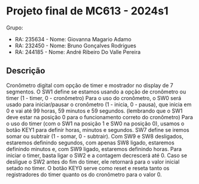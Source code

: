 # Projeto final de MC613 - 2024s1

Grupo:

- RA: 235634 - Nome: Giovanna Magario Adamo
- RA: 232450 - Nome: Bruno Gonçalves Rodrigues
- RA: 244185 - Nome: André Ribeiro Do Valle Pereira

## Descrição

Cronômetro digital com opção de timer e mostrador no display de 7 segmentos.
O SW1 define se estamos usando a opção de cronômetro ou timer (1 - timer, 0 - cronômetro)
Para o uso do cronômetro, o SW0 será usado para iniciar/pausar o cronômetro (1 - inicia, 0 - pausa), que inicia em 0 e vai até 99 horas, 59 minutos e 59 segundos. (lembrando que o SW1 deve estar na posição 0 para o funcionamento correto do cronômetro)
Para o uso do timer (com o SW1 na posição 1 e SW0 na posição 0), usamos o botão KEY1 para definir horas, minutos e segundos. SW7 define se iremos somar ou subtrair (1 - somar, 0 - subtrair). Com SW9 e SW8 desligados, estaremos definindo segundos, com apenas SW8 ligado, estaremos definindo minutos e, com SW9 ligado, estaremos definindo horas. Para iniciar o timer, basta ligar o SW2 e a contagem decrescerá até 0. Caso se desligue o SW2 antes do fim do timer, ele retornará para o valor inicial setado no timer. O botão KEY0 serve como reset e reseta tanto os registradores do timer quanto os do cronômetro para o valor 0.

